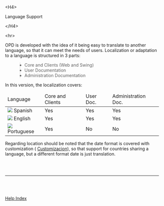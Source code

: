 

&lt;H4&gt;

Language  Support

&lt;/H4&gt;



&lt;hr&gt;


<p>OPD is developed with the idea of it being easy to translate to another language, so that it can meet the needs of users. Localization or adaptation to a language is structured in 3 parts:</p>
<ul>
<blockquote><li>Core and Clients (Web and Swing)</li>
<li>User Documentation</li>
<li>Administration Documentation</li>
</ul>
<p>In this version, the localization covers:</p>
<table>
<thead>
<blockquote><tr><td>Language</td><td>Core and Clients</td> <td>User Doc.</td><td>Administration Doc.</td>
</tr>
</blockquote></thead>
<tr>
<blockquote><td>  <img src='http://dl.dropbox.com/u/49603479/OpenProdoc/ES/Img/F_Spain.png' />  Spanish</td><td>Yes</td> <td>Yes</td> <td>Yes</td>
</blockquote></tr>
<tr>
<blockquote><td>  <img src='http://dl.dropbox.com/u/49603479/OpenProdoc/ES/Img/F_UK.png' />  English</td><td>Yes</td> <td>Yes</td> <td>Yes</td>
</blockquote></tr>
<tr>
<blockquote><td>  <img src='http://dl.dropbox.com/u/49603479/OpenProdoc/ES/Img/F_Portugal.png' />  Portuguese</td><td>Yes</td> <td>No</td> <td>No</td>
</blockquote></tr>
</table>
<p>Regarding location should be noted that the date format is covered with customization ( <a href='EN_ListCustom.md'>Customizacion</a>), so that support for countries sharing a language, but a different format date is just translation.</p>
<br>
<br>
<hr><br>
<br>
<br>
<a href='EN_HelpIndex.md'>Help Index</a>